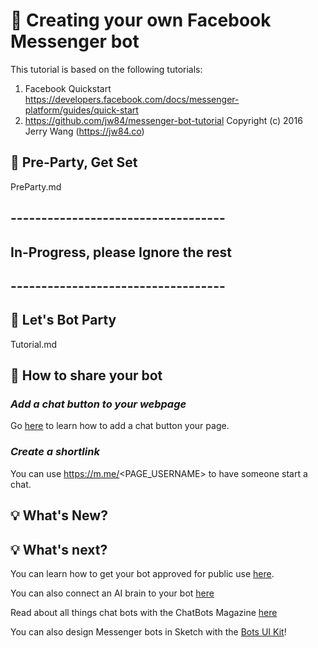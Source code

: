 # 🤖 Creating your own Facebook Messenger bot

This tutorial is based on the following tutorials:

1. Facebook Quickstart https://developers.facebook.com/docs/messenger-platform/guides/quick-start
2. https://github.com/jw84/messenger-bot-tutorial Copyright (c) 2016 Jerry Wang (https://jw84.co)

## 🙌 Pre-Party, Get Set
PreParty.md

## -----------------------------------
## In-Progress, please Ignore the rest
## -----------------------------------

## 🙌  Let's Bot Party 
Tutorial.md

## 📡 How to share your bot

### *Add a chat button to your webpage*

Go [here](https://developers.facebook.com/docs/messenger-platform/plugin-reference) to learn how to add a chat button your page.

### *Create a shortlink*

You can use https://m.me/<PAGE_USERNAME> to have someone start a chat.

## 💡 What's New?


## 💡 What's next?

You can learn how to get your bot approved for public use [here](https://developers.facebook.com/docs/messenger-platform/app-review).

You can also connect an AI brain to your bot [here](https://wit.ai)

Read about all things chat bots with the ChatBots Magazine [here](https://medium.com/chat-bots)

You can also design Messenger bots in Sketch with the [Bots UI Kit](https://bots.mockuuups.com)!

